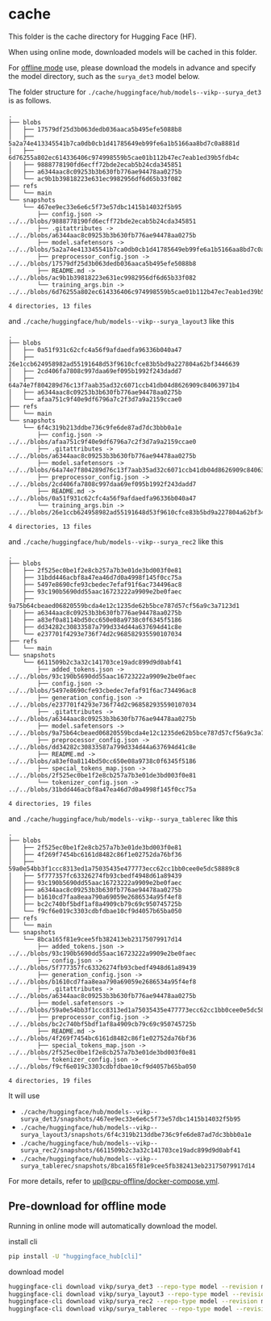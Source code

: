 # cache

This folder is the cache directory for Hugging Face (HF).

When using online mode, downloaded models will be cached in this folder.

For [offline mode](https://huggingface.co/docs/transformers/main/installation#offline-mode) use, please download the models in advance and specify the model directory,
such as the `surya_det3` model below.

The folder structure for `./cache/huggingface/hub/models--vikp--surya_det3` is as follows.

```
.
├── blobs
│   ├── 17579df25d3b063dedb036aaca5b495efe5088b8
│   ├── 5a2a74e413345541b7ca0db0cb1d41785649eb99fe6a1b5166aa8bd7c0a8881d
│   ├── 6d76255a802ec614336406c974998559b5cae01b112b47ec7eab1ed39b5fdb4c
│   ├── 9888778190fd6ecff72bde2ecab5b24cda345851
│   ├── a6344aac8c09253b3b630fb776ae94478aa0275b
│   └── ac9b1b39818223e631ec9982956df6d65b33f082
├── refs
│   └── main
└── snapshots
    └── 467ee9ec33e6e6c5f73e57dbc1415b14032f5b95
        ├── config.json -> ../../blobs/9888778190fd6ecff72bde2ecab5b24cda345851
        ├── .gitattributes -> ../../blobs/a6344aac8c09253b3b630fb776ae94478aa0275b
        ├── model.safetensors -> ../../blobs/5a2a74e413345541b7ca0db0cb1d41785649eb99fe6a1b5166aa8bd7c0a8881d
        ├── preprocessor_config.json -> ../../blobs/17579df25d3b063dedb036aaca5b495efe5088b8
        ├── README.md -> ../../blobs/ac9b1b39818223e631ec9982956df6d65b33f082
        └── training_args.bin -> ../../blobs/6d76255a802ec614336406c974998559b5cae01b112b47ec7eab1ed39b5fdb4c

4 directories, 13 files
```

and `./cache/huggingface/hub/models--vikp--surya_layout3` like this

```
.
├── blobs
│   ├── 0a51f931c62cfc4a56f9afdaedfa96336b040a47
│   ├── 26e1ccb624958982ad55191648d53f9610cfce83b5bd9a227804a62bf3446639
│   ├── 2cd406fa7808c997daa69ef095b1992f243dadd7
│   ├── 64a74e7f804289d76c13f7aab35ad32c6071ccb41db04d8626909c84063971b4
│   ├── a6344aac8c09253b3b630fb776ae94478aa0275b
│   └── afaa751c9f40e9df6796a7c2f3d7a9a2159ccae0
├── refs
│   └── main
└── snapshots
    └── 6f4c319b213ddbe736c9fe6de87ad7dc3bbb0a1e
        ├── config.json -> ../../blobs/afaa751c9f40e9df6796a7c2f3d7a9a2159ccae0
        ├── .gitattributes -> ../../blobs/a6344aac8c09253b3b630fb776ae94478aa0275b
        ├── model.safetensors -> ../../blobs/64a74e7f804289d76c13f7aab35ad32c6071ccb41db04d8626909c84063971b4
        ├── preprocessor_config.json -> ../../blobs/2cd406fa7808c997daa69ef095b1992f243dadd7
        ├── README.md -> ../../blobs/0a51f931c62cfc4a56f9afdaedfa96336b040a47
        └── training_args.bin -> ../../blobs/26e1ccb624958982ad55191648d53f9610cfce83b5bd9a227804a62bf3446639

4 directories, 13 files
```

and `./cache/huggingface/hub/models--vikp--surya_rec2` like this

```
.
├── blobs
│   ├── 2f525ec0be1f2e8cb257a7b3e01de3bd003f0e81
│   ├── 31bdd446acbf8a47ea46d7d0a4998f145f0cc75a
│   ├── 5497e8690cfe93cbedec7efaf91f6ac734496ac8
│   ├── 93c190b5690dd55aac16723222a9909e2be0faec
│   ├── 9a75b64cbeaed06820559bcda4e12c1235de62b5bce787d57cf56a9c3a7123d1
│   ├── a6344aac8c09253b3b630fb776ae94478aa0275b
│   ├── a83ef0a8114bd50cc650e08a9738c0f6345f5186
│   ├── dd34282c30833587a799d334d44a637694d41c8e
│   └── e237701f4293e736f74d2c968582935590107034
├── refs
│   └── main
└── snapshots
    └── 6611509b2c3a32c141703ce19adc899d9d0abf41
        ├── added_tokens.json -> ../../blobs/93c190b5690dd55aac16723222a9909e2be0faec
        ├── config.json -> ../../blobs/5497e8690cfe93cbedec7efaf91f6ac734496ac8
        ├── generation_config.json -> ../../blobs/e237701f4293e736f74d2c968582935590107034
        ├── .gitattributes -> ../../blobs/a6344aac8c09253b3b630fb776ae94478aa0275b
        ├── model.safetensors -> ../../blobs/9a75b64cbeaed06820559bcda4e12c1235de62b5bce787d57cf56a9c3a7123d1
        ├── preprocessor_config.json -> ../../blobs/dd34282c30833587a799d334d44a637694d41c8e
        ├── README.md -> ../../blobs/a83ef0a8114bd50cc650e08a9738c0f6345f5186
        ├── special_tokens_map.json -> ../../blobs/2f525ec0be1f2e8cb257a7b3e01de3bd003f0e81
        └── tokenizer_config.json -> ../../blobs/31bdd446acbf8a47ea46d7d0a4998f145f0cc75a

4 directories, 19 files
```

and `./cache/huggingface/hub/models--vikp--surya_tablerec` like this

```
.
├── blobs
│   ├── 2f525ec0be1f2e8cb257a7b3e01de3bd003f0e81
│   ├── 4f269f7454bc6161d8482c86f1e02752da76bf36
│   ├── 59a0e54bb3f1ccc8313ed1a75035435e477773ecc62cc1bb0cee0e5dc58889c8
│   ├── 5f777357fc63326274fb93cbedf4948d61a89439
│   ├── 93c190b5690dd55aac16723222a9909e2be0faec
│   ├── a6344aac8c09253b3b630fb776ae94478aa0275b
│   ├── b1610cd7faa8eaa790a69059e2686534a95f4ef8
│   ├── bc2c740bf5bdf1af8a4909cb79c69c950745725b
│   └── f9cf6e019c3303cdbfdbae10cf9d4057b65ba050
├── refs
│   └── main
└── snapshots
    └── 8bca165f81e9cee5fb382413eb23175079917d14
        ├── added_tokens.json -> ../../blobs/93c190b5690dd55aac16723222a9909e2be0faec
        ├── config.json -> ../../blobs/5f777357fc63326274fb93cbedf4948d61a89439
        ├── generation_config.json -> ../../blobs/b1610cd7faa8eaa790a69059e2686534a95f4ef8
        ├── .gitattributes -> ../../blobs/a6344aac8c09253b3b630fb776ae94478aa0275b
        ├── model.safetensors -> ../../blobs/59a0e54bb3f1ccc8313ed1a75035435e477773ecc62cc1bb0cee0e5dc58889c8
        ├── preprocessor_config.json -> ../../blobs/bc2c740bf5bdf1af8a4909cb79c69c950745725b
        ├── README.md -> ../../blobs/4f269f7454bc6161d8482c86f1e02752da76bf36
        ├── special_tokens_map.json -> ../../blobs/2f525ec0be1f2e8cb257a7b3e01de3bd003f0e81
        └── tokenizer_config.json -> ../../blobs/f9cf6e019c3303cdbfdbae10cf9d4057b65ba050

4 directories, 19 files
```

It will use
- `./cache/huggingface/hub/models--vikp--surya_det3/snapshots/467ee9ec33e6e6c5f73e57dbc1415b14032f5b95`
- `./cache/huggingface/hub/models--vikp--surya_layout3/snapshots/6f4c319b213ddbe736c9fe6de87ad7dc3bbb0a1e`
- `./cache/huggingface/hub/models--vikp--surya_rec2/snapshots/6611509b2c3a32c141703ce19adc899d9d0abf41`
- `./cache/huggingface/hub/models--vikp--surya_tablerec/snapshots/8bca165f81e9cee5fb382413eb23175079917d14`

For more details, refer to [up@cpu-offline/docker-compose.yml](./../docker/up@cpu-offline/docker-compose.yml).


## Pre-download for offline mode

Running in online mode will automatically download the model.

install cli

```bash
pip install -U "huggingface_hub[cli]"
```

download model

```bash
huggingface-cli download vikp/surya_det3 --repo-type model --revision main --cache-dir ./cache/huggingface/hub
huggingface-cli download vikp/surya_layout3 --repo-type model --revision main --cache-dir ./cache/huggingface/hub
huggingface-cli download vikp/surya_rec2 --repo-type model --revision main --cache-dir ./cache/huggingface/hub
huggingface-cli download vikp/surya_tablerec --repo-type model --revision main --cache-dir ./cache/huggingface/hub
```